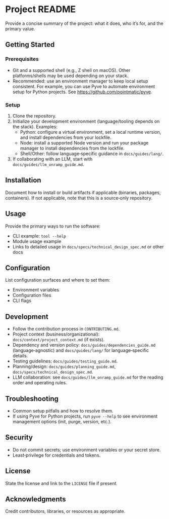 # Project README

Provide a concise summary of the project: what it does, who it’s for, and the primary value.

## Getting Started

### Prerequisites
- Git and a supported shell (e.g., Z shell on macOS). Other platforms/shells may be used depending on your stack.
- Recommended: use an environment manager to keep local setup consistent. For example, you can use Pyve to automate environment setup for Python projects. See https://github.com/pointmatic/pyve.

### Setup
1. Clone the repository.
2. Initialize your development environment (language/tooling depends on the stack). Examples:
   - Python: configure a virtual environment, set a local runtime version, and install dependencies from your lockfile.
   - Node: install a supported Node version and run your package manager to install dependencies from the lockfile.
   - Shell/Other: follow language‑specific guidance in `docs/guides/lang/`.
3. If collaborating with an LLM, start with `docs/guides/llm_onramp_guide.md`.

## Installation
Document how to install or build artifacts if applicable (binaries, packages, containers). If not applicable, note that this is a source‑only repository.

## Usage
Provide the primary ways to run the software:
- CLI example: `tool --help`
- Module usage example
- Links to detailed usage in `docs/specs/technical_design_spec.md` or other docs

## Configuration
List configuration surfaces and where to set them:
- Environment variables
- Configuration files
- CLI flags

## Development
- Follow the contribution process in `CONTRIBUTING.md`.
- Project context (business/organizational): `docs/context/project_context.md` (if exists).
- Dependency and version policy: `docs/guides/dependencies_guide.md` (language‑agnostic) and `docs/guides/lang/` for language‑specific details.
- Testing guidelines: `docs/guides/testing_guide.md`.
- Planning/design: `docs/guides/planning_guide.md`, `docs/specs/technical_design_spec.md`.
- LLM collaboration: see `docs/guides/llm_onramp_guide.md` for the reading order and operating rules.

## Troubleshooting
- Common setup pitfalls and how to resolve them.
- If using Pyve for Python projects, run `pyve --help` to see environment management options (init, purge, version, etc.).

## Security
- Do not commit secrets; use environment variables or your secret store.
- Least‑privilege for credentials and tokens.

## License
State the license and link to the `LICENSE` file if present.

## Acknowledgments
Credit contributors, libraries, or resources as appropriate.

